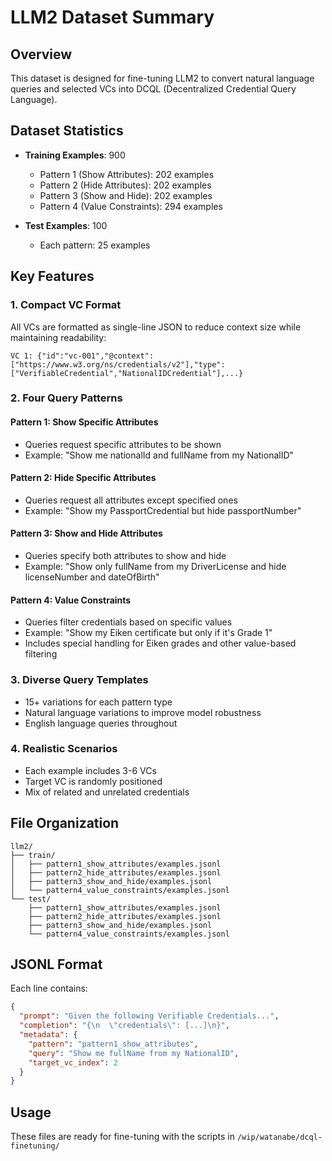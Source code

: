 # LLM2 Dataset Summary

## Overview
This dataset is designed for fine-tuning LLM2 to convert natural language queries and selected VCs into DCQL (Decentralized Credential Query Language).

## Dataset Statistics
- **Training Examples**: 900
  - Pattern 1 (Show Attributes): 202 examples
  - Pattern 2 (Hide Attributes): 202 examples
  - Pattern 3 (Show and Hide): 202 examples
  - Pattern 4 (Value Constraints): 294 examples

- **Test Examples**: 100
  - Each pattern: 25 examples

## Key Features

### 1. Compact VC Format
All VCs are formatted as single-line JSON to reduce context size while maintaining readability:
```
VC 1: {"id":"vc-001","@context":["https://www.w3.org/ns/credentials/v2"],"type":["VerifiableCredential","NationalIDCredential"],...}
```

### 2. Four Query Patterns

#### Pattern 1: Show Specific Attributes
- Queries request specific attributes to be shown
- Example: "Show me nationalId and fullName from my NationalID"

#### Pattern 2: Hide Specific Attributes  
- Queries request all attributes except specified ones
- Example: "Show my PassportCredential but hide passportNumber"

#### Pattern 3: Show and Hide Attributes
- Queries specify both attributes to show and hide
- Example: "Show only fullName from my DriverLicense and hide licenseNumber and dateOfBirth"

#### Pattern 4: Value Constraints
- Queries filter credentials based on specific values
- Example: "Show my Eiken certificate but only if it's Grade 1"
- Includes special handling for Eiken grades and other value-based filtering

### 3. Diverse Query Templates
- 15+ variations for each pattern type
- Natural language variations to improve model robustness
- English language queries throughout

### 4. Realistic Scenarios
- Each example includes 3-6 VCs
- Target VC is randomly positioned
- Mix of related and unrelated credentials

## File Organization
```
llm2/
├── train/
│   ├── pattern1_show_attributes/examples.jsonl
│   ├── pattern2_hide_attributes/examples.jsonl
│   ├── pattern3_show_and_hide/examples.jsonl
│   └── pattern4_value_constraints/examples.jsonl
└── test/
    ├── pattern1_show_attributes/examples.jsonl
    ├── pattern2_hide_attributes/examples.jsonl
    ├── pattern3_show_and_hide/examples.jsonl
    └── pattern4_value_constraints/examples.jsonl
```

## JSONL Format
Each line contains:
```json
{
  "prompt": "Given the following Verifiable Credentials...",
  "completion": "{\n  \"credentials\": [...]\n}",
  "metadata": {
    "pattern": "pattern1_show_attributes",
    "query": "Show me fullName from my NationalID",
    "target_vc_index": 2
  }
}
```

## Usage
These files are ready for fine-tuning with the scripts in `/wip/watanabe/dcql-finetuning/`